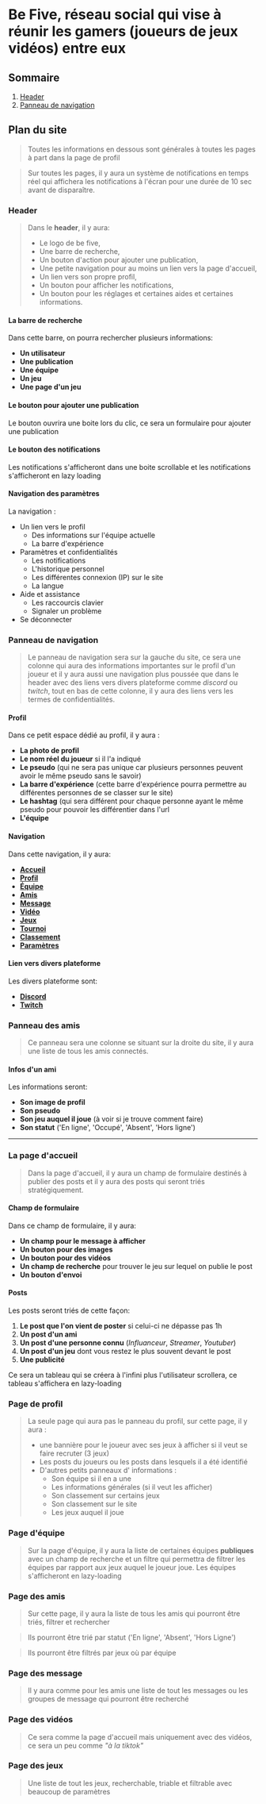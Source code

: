 # Be Five, réseau social qui vise à réunir les gamers (joueurs de jeux vidéos) entre eux

## Sommaire

1. [Header](#header)
2. [Panneau de navigation](#panneau-de-navigation)


## Plan du site

> Toutes les informations en dessous sont générales à toutes les pages à part dans la page de profil

> Sur toutes les pages, il y aura un système de notifications en temps réel qui affichera les notifications à l'écran pour une durée de 10 sec avant de disparaître.


### Header

>Dans le **header**, il y aura:
>	- Le logo de be five,
>	- Une barre de recherche,
>	- Un bouton d'action pour ajouter une publication,
>	- Une petite navigation pour au moins un lien vers la page d'accueil,
>	- Un lien vers son propre profil,
>	- Un bouton pour afficher les notifications,
>	- Un bouton pour les réglages et certaines aides et certaines informations.

#### La barre de recherche

Dans cette barre, on pourra rechercher plusieurs informations:
- **Un utilisateur**
- **Une publication**
- **Une équipe**
- **Un jeu**
- **Une page d'un jeu**

#### Le bouton pour ajouter une publication

Le bouton ouvrira une boite lors du clic, ce sera un formulaire pour ajouter une publication

#### Le bouton des notifications

Les notifications s'afficheront dans une boite scrollable et les notifications s'afficheront en lazy loading

#### Navigation des paramètres

La navigation :
- Un lien vers le profil
	- Des informations sur l'équipe actuelle
	- La barre d'expérience
- Paramètres et confidentialités
	- Les notifications
	- L'historique personnel
	- Les différentes connexion (IP) sur le site
	- La langue
- Aide et assistance
	- Les raccourcis clavier
	- Signaler un problème
- Se déconnecter


### Panneau de navigation

> Le panneau de navigation sera sur la gauche du site, ce sera une colonne qui aura des informations importantes sur le profil d'un joueur et il y aura aussi une navigation plus poussée que dans le header avec des liens vers divers plateforme comme *discord* ou *twitch*, tout en bas de cette colonne, il y aura des liens vers les termes de confidentialités.


#### Profil

Dans ce petit espace dédié au profil, il y aura :
- **La photo de profil**
- **Le nom réel du joueur** si il l'a indiqué
- **Le pseudo** (qui ne sera pas unique car plusieurs personnes peuvent avoir le même pseudo sans le savoir)
- **La barre d'expérience** (cette barre d'expérience pourra permettre au différentes personnes de se classer sur le site)
- **Le hashtag** (qui sera différent pour chaque personne ayant le même pseudo pour pouvoir les différentier dans l'url
- **L'équipe**

#### Navigation

Dans cette navigation, il y aura:
- **[Accueil](#la-page-d-accueil)**
- **[Profil](#page-de-profil)**
- **[Équipe](#page-d-equipe)**
- **[Amis](#page-des-amis)**
- **[Message](#page-des-messages)**
- **[Vidéo](#page-des-videos)**
- **[Jeux](#page-des-jeux)**
- **[Tournoi](#page-des-tourois)**
- **[Classement](#page-du-classement)**
- **[Paramètres](#page-des-parametres)**

#### Lien vers divers plateforme

Les divers plateforme sont:
- **[Discord]()**
- **[Twitch]()**


### Panneau des amis

> Ce panneau sera une colonne se situant sur la droite du site, il y aura une liste de tous les amis connectés.

#### Infos d'un ami

Les informations seront:
- **Son image de profil**
- **Son pseudo**
- **Son jeu auquel il joue** (à voir si je trouve comment faire)
- **Son statut** ('En ligne', 'Occupé', 'Absent', 'Hors ligne')

***

### La page d'accueil

> Dans la page d'accueil, il y aura un champ de formulaire destinés à publier des posts et il y aura des posts qui seront triés stratégiquement.

#### Champ de formulaire

Dans ce champ de formulaire, il y aura:
- **Un champ pour le message à afficher**
- **Un bouton pour des images**
- **Un bouton pour des vidéos**
- **Un champ de recherche** pour trouver le jeu sur lequel on publie le post
- **Un bouton d'envoi**


#### Posts

Les posts seront triés de cette façon:
1. **Le post que l'on vient de poster** si celui-ci ne dépasse pas 1h
2. **Un post d'un ami**
3. **Un post d'une personne connu** (*Influanceur*, *Streamer*, *Youtuber*)
4. **Un post d'un jeu** dont vous restez le plus souvent devant le post
5. **Une publicité**

Ce sera un tableau qui se créera à l'infini plus l'utilisateur scrollera, ce tableau s'affichera en lazy-loading

### Page de profil

> La seule page qui aura pas le panneau du profil, sur cette page, il y aura :
> - une bannière pour le joueur avec ses jeux à afficher si il veut se faire recruter (3 jeux)
> - Les posts du joueurs ou les posts dans lesquels il a été identifié
> - D'autres petits panneaux d' informations :
>   - Son équipe si il en a une
>   - Les informations générales (si il veut les afficher)
>   - Son classement sur certains jeux
>   - Son classement sur le site
>   - Les jeux auquel il joue

### Page d'équipe

> Sur la page d'équipe, il y aura la liste de certaines équipes **publiques** avec un champ de recherche et un filtre qui permettra de filtrer les équipes par rapport aux jeux auquel le joueur joue. Les équipes s'afficheront en lazy-loading

### Page des amis

> Sur cette page, il y aura la liste de tous les amis qui pourront être triés, filtrer et rechercher

> Ils pourront être trié par statut ('En ligne', 'Absent', 'Hors Ligne')

> Ils pourront être filtrés par jeux où par équipe

### Page des message

> Il y aura comme pour les amis une liste de tout les messages ou les groupes de message qui pourront être recherché

### Page des vidéos

> Ce sera comme la page d'accueil mais uniquement avec des vidéos, ce sera un peu comme *"à la tiktok"*

### Page des jeux

> Une liste de tout les jeux, recherchable, triable et filtrable avec beaucoup de paramètres